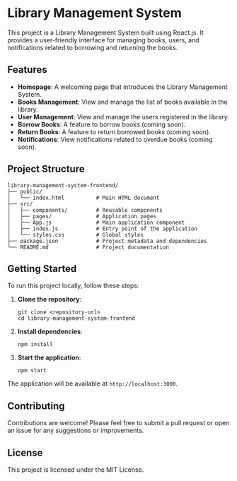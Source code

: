 # Library Management System

This project is a Library Management System built using React.js. It provides a user-friendly interface for managing books, users, and notifications related to borrowing and returning the books.

## Features

- **Homepage**: A welcoming page that introduces the Library Management System.
- **Books Management**: View and manage the list of books available in the library.
- **User Management**: View and manage the users registered in the library.
- **Borrow Books**: A feature to borrow books (coming soon).
- **Return Books**: A feature to return borrowed books (coming soon).
- **Notifications**: View notifications related to overdue books (coming soon).

## Project Structure

```
library-management-system-frontend/
├── public/
│   └── index.html          # Main HTML document
├── src/
│   ├── components/         # Reusable components
│   ├── pages/              # Application pages
│   ├── App.js              # Main application component
│   ├── index.js            # Entry point of the application
│   └── styles.css          # Global styles
├── package.json            # Project metadata and dependencies
└── README.md               # Project documentation
```

## Getting Started

To run this project locally, follow these steps:

1. **Clone the repository**:
   ```
   git clone <repository-url>
   cd library-management-system-frontend
   ```

2. **Install dependencies**:
   ```
   npm install
   ```

3. **Start the application**:
   ```
   npm start
   ```

The application will be available at `http://localhost:3000`.

## Contributing

Contributions are welcome! Please feel free to submit a pull request or open an issue for any suggestions or improvements.

## License

This project is licensed under the MIT License.